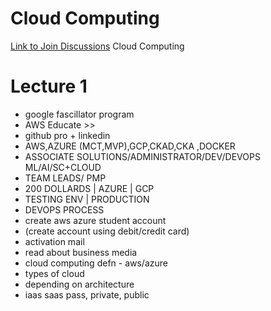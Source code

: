 # Cloud Computing

[Link to Join Discussions](https://meet.google.com/bhw-oktu-djt)
Cloud Computing


# Lecture 1
- google fascillator program 
- AWS Educate >> 
- github pro + linkedin 
- AWS,AZURE (MCT,MVP),GCP,CKAD,CKA ,DOCKER
- ASSOCIATE SOLUTIONS/ADMINISTRATOR/DEV/DEVOPS ML/AI/SC+CLOUD
- TEAM LEADS/ PMP 
- 200 DOLLARDS  | AZURE | GCP 
- TESTING ENV | PRODUCTION
- DEVOPS PROCESS
- create aws azure student account
- (create account using debit/credit card)
- activation mail
- read about business media
- cloud computing defn - aws/azure 
- types of cloud
- depending on architecture 
- iaas saas pass, private, public 
